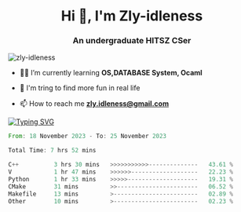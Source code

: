 <h1 align="center">Hi 👋, I'm Zly-idleness</h1>

<h3 align="center">An undergraduate HITSZ CSer</h3>

<p align="left"> <img src="https://komarev.com/ghpvc/?username=zly-idleness&label=Profile%20views&color=0e75b6&style=flat" alt="zly-idleness" /> </p>


- 👨‍💻 I’m currently learning **OS,DATABASE System, Ocaml**

- 🌱 I'm tring to find more fun in real life

- 📫 How to reach me **zly.idleness@gmail.com**



[![Typing SVG](https://readme-typing-svg.herokuapp.com?font=Fira+Code&pause=1000&width=435&lines=I+Maybe+Slow)](https://git.io/typing-svg)


<!--START_SECTION:waka-->

```rust
From: 18 November 2023 - To: 25 November 2023

Total Time: 7 hrs 52 mins

C++          3 hrs 30 mins   >>>>>>>>>>>--------------   43.61 %
V            1 hr 47 mins    >>>>>>-------------------   22.23 %
Python       1 hr 33 mins    >>>>>--------------------   19.31 %
CMake        31 mins         >>-----------------------   06.52 %
Makefile     13 mins         >------------------------   02.89 %
Other        10 mins         >------------------------   02.23 %
```

<!--END_SECTION:waka-->


